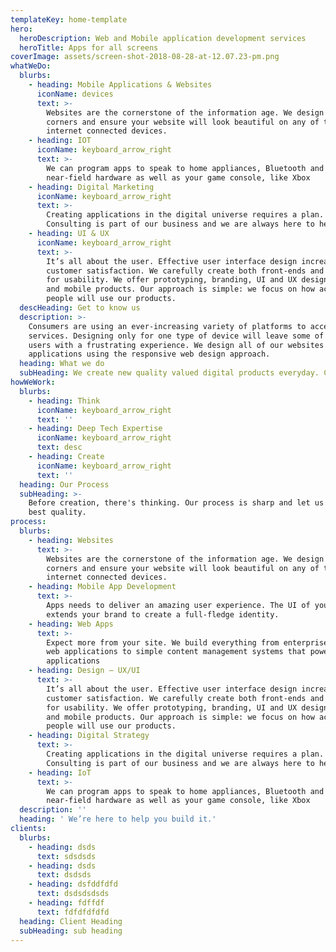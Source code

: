 ```yaml
---
templateKey: home-template
hero:
  heroDescription: Web and Mobile application development services
  heroTitle: Apps for all screens
coverImage: assets/screen-shot-2018-08-28-at-12.07.23-pm.png
whatWeDo:
  blurbs:
    - heading: Mobile Applications & Websites
      iconName: devices
      text: >-
        Websites are the cornerstone of the information age. We design for four
        corners and ensure your website will look beautiful on any of today’s
        internet connected devices.
    - heading: IOT
      iconName: keyboard_arrow_right
      text: >-
        We can program apps to speak to home appliances, Bluetooth and
        near-field hardware as well as your game console, like Xbox
    - heading: Digital Marketing
      iconName: keyboard_arrow_right
      text: >-
        Creating applications in the digital universe requires a plan.
        Consulting is part of our business and we are always here to help.
    - heading: UI & UX
      iconName: keyboard_arrow_right
      text: >-
        It’s all about the user. Effective user interface design increases
        customer satisfaction. We carefully create both front-ends and back-ends
        for usability. We offer prototyping, branding, UI and UX design for web
        and mobile products. Our approach is simple: we focus on how actual
        people will use our products. 
  descHeading: Get to know us
  description: >-
    Consumers are using an ever-increasing variety of platforms to access
    services. Designing only for one type of device will leave some of your
    users with a frustrating experience. We design all of our websites and
    applications using the responsive web design approach. 
  heading: What we do
  subHeading: We create new quality valued digital products everyday. Check it out !
howWeWork:
  blurbs:
    - heading: Think
      iconName: keyboard_arrow_right
      text: ''
    - heading: Deep Tech Expertise
      iconName: keyboard_arrow_right
      text: desc
    - heading: Create
      iconName: keyboard_arrow_right
      text: ''
  heading: Our Process
  subHeading: >-
    Before creation, there's thinking. Our process is sharp and let us craft the
    best quality.
process:
  blurbs:
    - heading: Websites
      text: >-
        Websites are the cornerstone of the information age. We design for four
        corners and ensure your website will look beautiful on any of today’s
        internet connected devices.
    - heading: Mobile App Development
      text: >-
        Apps needs to deliver an amazing user experience. The UI of your app
        extends your brand to create a full-fledge identity.
    - heading: Web Apps
      text: >-
        Expect more from your site. We build everything from enterprise grade
        web applications to simple content management systems that power mobile
        applications
    - heading: Design – UX/UI
      text: >-
        It’s all about the user. Effective user interface design increases
        customer satisfaction. We carefully create both front-ends and back-ends
        for usability. We offer prototyping, branding, UI and UX design for web
        and mobile products. Our approach is simple: we focus on how actual
        people will use our products. 
    - heading: Digital Strategy
      text: >-
        Creating applications in the digital universe requires a plan.
        Consulting is part of our business and we are always here to help.
    - heading: IoT
      text: >-
        We can program apps to speak to home appliances, Bluetooth and
        near-field hardware as well as your game console, like Xbox
  description: ''
  heading: ' We’re here to help you build it.'
clients:
  blurbs:
    - heading: dsds
      text: sdsdsds
    - heading: dsds
      text: dsdsds
    - heading: dsfddfdfd
      text: dsdsdsdsds
    - heading: fdffdf
      text: fdfdfdfdfd
  heading: Client Heading
  subHeading: sub heading
---
```


